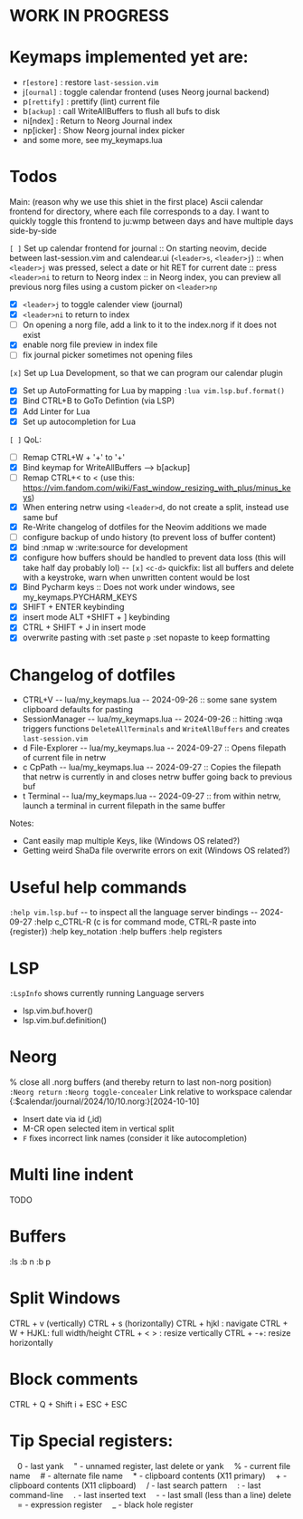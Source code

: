 # WORK IN PROGRESS
# Keymaps implemented yet are:
- <leader>r`[estore]`  : restore `last-session.vim`
- <leader>j`[ournal]`  : toggle calendar frontend (uses Neorg journal backend)
- <leader>p`[rettify]` : prettify (lint) current file
- <leader>b`[ackup]` : call WriteAllBuffers to flush all bufs to disk
- <leader>ni[ndex] : Return to Neorg Journal index
- <leader>np[icker] : Show Neorg journal index picker
- and some more, see my_keymaps.lua
# Todos
Main: (reason why we use this shiet in the first place)
Ascii calendar frontend for directory, where each file corresponds to a day.
I want to quickly toggle this frontend to ju:wmp between days and have multiple days side-by-side

`[ ]` Set up calendar frontend for journal
:: On starting neovim, decide between last-session.vim and calendear.ui (`<leader>s`, `<leader>j`)
:: when `<leader>j` was pressed, select a date or hit RET for current date
:: press `<leader>ni` to return to Neorg index
:: in Neorg index, you can preview all previous norg files using a custom picker on `<leader>np`
- [x] `<leader>j` to toggle calender view (journal)
- [x] `<leader>ni` to return to index
- [ ] On opening a norg file, add a link to it to the index.norg if it does not exist
- [x] enable norg file preview in index file
- [ ] fix journal picker sometimes not opening files

`[x]` Set up Lua Development, so that we can program our calendar plugin
- [x] Set up AutoFormatting for Lua by mapping `:lua vim.lsp.buf.format()`
- [x] Bind CTRL+B to GoTo Defintion (via LSP)
- [x] Add Linter for Lua
- [x] Set up autocompletion for Lua

`[ ]` QoL:
- [ ] Remap CTRL+W + '+' to '+'
- [x] Bind keymap for WriteAllBuffers --> <leader>b[ackup]
- [ ] Remap CTRL+< to < (use this: https://vim.fandom.com/wiki/Fast_window_resizing_with_plus/minus_keys)
- [x] When entering netrw using `<leader>d`, do not create a split, instead use same buf
- [x] Re-Write changelog of dotfiles for the Neovim additions we made
- [ ] configure backup of undo history (to prevent loss of buffer content)
- [x] bind :nmap <Leader>w :write<CR>:source<CR> for development
- [x] configure how buffers should be handled to prevent data loss (this will take half day probably lol)
-- `[x]` `<c-d>` quickfix: list all buffers and delete with a keystroke, warn when unwritten content would be lost
- [x] Bind Pycharm keys
:: Does not work under windows, see my_keymaps.PYCHARM_KEYS
- [x] SHIFT + ENTER keybinding
- [x] insert mode ALT +SHIFT + ] keybinding
- [x] CTRL + SHIFT + J in insert mode
- [x] overwrite pasting with :set paste `p` :set nopaste to keep formatting

# Changelog of dotfiles
- CTRL+V                  -- lua/my_keymaps.lua    -- 2024-09-26
:: some sane system clipboard defaults for pasting
- SessionManager          -- lua/my_keymaps.lua    -- 2024-09-26
:: hitting :wqa triggers functions `DeleteAllTerminals` and `WriteAllBuffers` and creates `last-session.vim`
- <leader>d File-Explorer -- lua/my_keymaps.lua    -- 2024-09-27 
:: Opens filepath of current file in netrw
- <leader>c CpPath        -- lua/my_keymaps.lua    -- 2024-09-27 
:: Copies the filepath that netrw is currently in and closes netrw buffer going back to previous buf
- <leader>t Terminal      -- lua/my_keymaps.lua    -- 2024-09-27 
:: from within netrw, launch a terminal in current filepath in the same buffer

Notes: 
- Cant easily map multiple Keys, like <C-S-j> (Windows OS related?) 
- Getting weird ShaDa file overwrite errors on exit (Windows OS related?)

# Useful help commands
`:help vim.lsp.buf` -- to inspect all the language server bindings -- 2024-09-27
:help c_CTRL-R (c is for command mode, CTRL-R paste into {register}) 
:help key_notation
:help buffers
:help registers


# LSP
`:LspInfo` shows currently running Language servers
- lsp.vim.buf.hover()
- lsp.vim.buf.definition()


# Neorg
% close all .norg buffers (and thereby return to last non-norg position)
`:Neorg return`
`:Neorg toggle-concealer`
Link relative to workspace calendar {:$calendar/journal/2024/10/10.norg:}[2024-10-10]
- Insert date via <LocalLeader>id (,id)
- M-CR open selected item in vertical split
- `F` fixes incorrect link names (consider it like autocompletion)


# Multi line indent
TODO

# Buffers
:ls
:b n
:b p

# Split Windows
CTRL + v (vertically)
CTRL + s (horizontally)
CTRL + hjkl : navigate
CTRL + W + HJKL: full width/height
CTRL + < > : resize vertically
CTRL + -+: resize horizontally

# Block comments
CTRL + Q + Shift i + ESC + ESC

# Tip Special registers:
 0 - last yank
 " - unnamed register, last delete or yank
 % - current file name
 # - alternate file name
 * - clipboard contents (X11 primary)
 + - clipboard contents (X11 clipboard)
 / - last search pattern
 : - last command-line
 . - last inserted text
 - - last small (less than a line) delete
 = - expression register
 _ - black hole register

